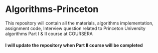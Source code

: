 # Algorithms-Princeton
This repository will contain all the materials, algorithms implementation, assignment code, Interview question related to Princeton University algorithms Part I &amp; II course at COURSERA <br />
#### I will update the repository when Part II course will be completed
